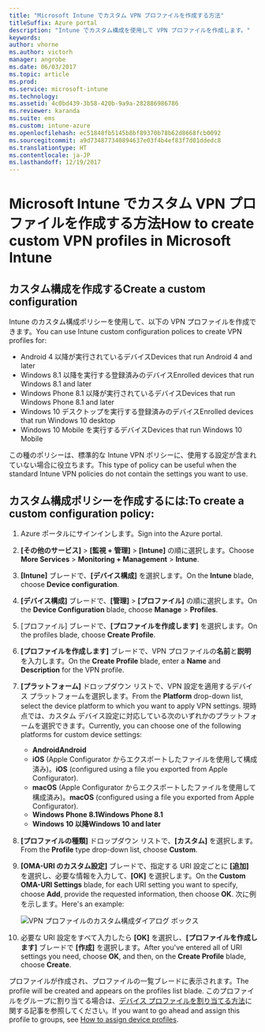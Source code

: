```yaml
---
title: "Microsoft Intune でカスタム VPN プロファイルを作成する方法"
titleSuffix: Azure portal
description: "Intune でカスタム構成を使用して VPN プロファイルを作成します。"
keywords: 
author: vhorne
ms.author: victorh
manager: angrobe
ms.date: 06/03/2017
ms.topic: article
ms.prod: 
ms.service: microsoft-intune
ms.technology: 
ms.assetid: 4c0bd439-3b58-420b-9a9a-282886986786
ms.reviewer: karanda
ms.suite: ems
ms.custom: intune-azure
ms.openlocfilehash: ec51848fb5145b8bf89370b78b62d8668fcb0092
ms.sourcegitcommit: a9d734877340894637e03f4b4ef83f7d01ddedc8
ms.translationtype: HT
ms.contentlocale: ja-JP
ms.lasthandoff: 12/19/2017
---
```

# <a name="how-to-create-custom-vpn-profiles-in-microsoft-intune"></a><span data-ttu-id="4427f-103">Microsoft Intune でカスタム VPN プロファイルを作成する方法</span><span class="sxs-lookup"><span data-stu-id="4427f-103">How to create custom VPN profiles in Microsoft Intune</span></span>

## <a name="create-a-custom-configuration"></a><span data-ttu-id="4427f-104">カスタム構成を作成する</span><span class="sxs-lookup"><span data-stu-id="4427f-104">Create a custom configuration</span></span>
<span data-ttu-id="4427f-105">Intune のカスタム構成ポリシーを使用して、以下の VPN プロファイルを作成できます。</span><span class="sxs-lookup"><span data-stu-id="4427f-105">You can use Intune custom configuration polices to create VPN profiles for:</span></span>

* <span data-ttu-id="4427f-106">Android 4 以降が実行されているデバイス</span><span class="sxs-lookup"><span data-stu-id="4427f-106">Devices that run Android 4 and later</span></span>
* <span data-ttu-id="4427f-107">Windows 8.1 以降を実行する登録済みのデバイス</span><span class="sxs-lookup"><span data-stu-id="4427f-107">Enrolled devices that run Windows 8.1 and later</span></span>
* <span data-ttu-id="4427f-108">Windows Phone 8.1 以降が実行されているデバイス</span><span class="sxs-lookup"><span data-stu-id="4427f-108">Devices that run Windows Phone 8.1 and later</span></span>
* <span data-ttu-id="4427f-109">Windows 10 デスクトップを実行する登録済みのデバイス</span><span class="sxs-lookup"><span data-stu-id="4427f-109">Enrolled devices that run Windows 10 desktop</span></span> 
* <span data-ttu-id="4427f-110">Windows 10 Mobile を実行するデバイス</span><span class="sxs-lookup"><span data-stu-id="4427f-110">Devices that run Windows 10 Mobile</span></span>

<span data-ttu-id="4427f-111">この種のポリシーは、標準的な Intune VPN ポリシーに、使用する設定が含まれていない場合に役立ちます。</span><span class="sxs-lookup"><span data-stu-id="4427f-111">This type of policy can be useful when the standard Intune VPN policies do not contain the settings you want to use.</span></span>

## <a name="to-create-a-custom-configuration-policy"></a><span data-ttu-id="4427f-112">カスタム構成ポリシーを作成するには:</span><span class="sxs-lookup"><span data-stu-id="4427f-112">To create a custom configuration policy:</span></span>

1. <span data-ttu-id="4427f-113">Azure ポータルにサインインします。</span><span class="sxs-lookup"><span data-stu-id="4427f-113">Sign into the Azure portal.</span></span>
2. <span data-ttu-id="4427f-114">**[その他のサービス]** > **[監視 + 管理]** > **[Intune]** の順に選択します。</span><span class="sxs-lookup"><span data-stu-id="4427f-114">Choose **More Services** > **Monitoring + Management** > **Intune**.</span></span>
3. <span data-ttu-id="4427f-115">**[Intune]** ブレードで、**[デバイス構成]** を選択します。</span><span class="sxs-lookup"><span data-stu-id="4427f-115">On the **Intune** blade, choose **Device configuration**.</span></span>
4. <span data-ttu-id="4427f-116">**[デバイス構成]** ブレードで、**[管理]** > **[プロファイル]** の順に選択します。</span><span class="sxs-lookup"><span data-stu-id="4427f-116">On the **Device Configuration** blade, choose **Manage** > **Profiles**.</span></span>
5. <span data-ttu-id="4427f-117">[プロファイル] ブレードで、**[プロファイルを作成します]** を選択します。</span><span class="sxs-lookup"><span data-stu-id="4427f-117">On the profiles blade, choose **Create Profile**.</span></span>
6. <span data-ttu-id="4427f-118">**[プロファイルを作成します]** ブレードで、VPN プロファイルの**名前**と**説明**を入力します。</span><span class="sxs-lookup"><span data-stu-id="4427f-118">On the **Create Profile** blade, enter a **Name** and **Description** for the VPN profile.</span></span>
7. <span data-ttu-id="4427f-119">**[プラットフォーム]** ドロップダウン リストで、VPN 設定を適用するデバイス プラットフォームを選択します。</span><span class="sxs-lookup"><span data-stu-id="4427f-119">From the **Platform** drop-down list, select the device platform to which you want to apply VPN settings.</span></span> <span data-ttu-id="4427f-120">現時点では、カスタム デバイス設定に対応している次のいずれかのプラットフォームを選択できます。</span><span class="sxs-lookup"><span data-stu-id="4427f-120">Currently, you can choose one of the following platforms for custom device settings:</span></span>
    - <span data-ttu-id="4427f-121">**Android**</span><span class="sxs-lookup"><span data-stu-id="4427f-121">**Android**</span></span>
    - <span data-ttu-id="4427f-122">**iOS** (Apple Configurator からエクスポートしたファイルを使用して構成済み)。</span><span class="sxs-lookup"><span data-stu-id="4427f-122">**iOS** (configured using a file you exported from Apple Configurator).</span></span>
    - <span data-ttu-id="4427f-123">**macOS** (Apple Configurator からエクスポートしたファイルを使用して構成済み)。</span><span class="sxs-lookup"><span data-stu-id="4427f-123">**macOS** (configured using a file you exported from Apple Configurator).</span></span>
    - <span data-ttu-id="4427f-124">**Windows Phone 8.1**</span><span class="sxs-lookup"><span data-stu-id="4427f-124">**Windows Phone 8.1**</span></span>
    - <span data-ttu-id="4427f-125">**Windows 10 以降**</span><span class="sxs-lookup"><span data-stu-id="4427f-125">**Windows 10 and later**</span></span>
6. <span data-ttu-id="4427f-126">**[プロファイルの種類]** ドロップダウン リストで、**[カスタム]** を選択します。</span><span class="sxs-lookup"><span data-stu-id="4427f-126">From the **Profile** type drop-down list, choose **Custom**.</span></span>
7. <span data-ttu-id="4427f-127">**[OMA-URI のカスタム設定]** ブレードで、指定する URI 設定ごとに **[追加]** を選択し、必要な情報を入力して、**[OK]** を選択します。</span><span class="sxs-lookup"><span data-stu-id="4427f-127">On the **Custom OMA-URI Settings** blade, for each URI setting you want to specify, choose **Add**, provide the requested information, then choose **OK**.</span></span> <span data-ttu-id="4427f-128">次に例を示します。</span><span class="sxs-lookup"><span data-stu-id="4427f-128">Here's an example:</span></span>

   ![VPN プロファイルのカスタム構成ダイアログ ボックス](./media/Intune_Add_VPN_URI.png)

4.  <span data-ttu-id="4427f-130">必要な URI 設定をすべて入力したら **[OK]** を選択し、**[プロファイルを作成します]** ブレードで **[作成]** を選択します。</span><span class="sxs-lookup"><span data-stu-id="4427f-130">After you've entered all of URI settings you need, choose **OK**, and then, on the **Create Profile** blade, choose **Create**.</span></span>

<span data-ttu-id="4427f-131">プロファイルが作成され、プロファイルの一覧ブレードに表示されます。</span><span class="sxs-lookup"><span data-stu-id="4427f-131">The profile will be created and appears on the profiles list blade.</span></span>
<span data-ttu-id="4427f-132">このプロファイルをグループに割り当てる場合は、[デバイス プロファイルを割り当てる方法](device-profile-assign.md)に関する記事を参照してください。</span><span class="sxs-lookup"><span data-stu-id="4427f-132">If you want to go ahead and assign this profile to groups, see [How to assign device profiles](device-profile-assign.md).</span></span>





